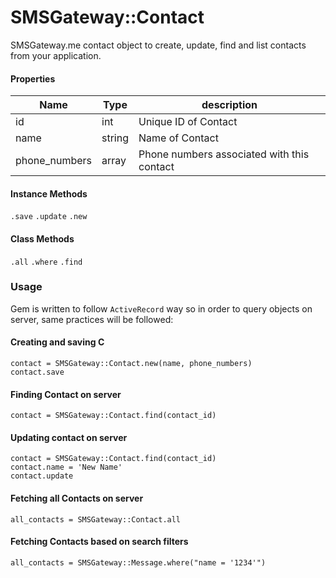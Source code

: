 # SMSGateway::Contact
SMSGateway.me contact object to create, update, find and list contacts from your application.
#### Properties
| Name | Type | description |
| ------ | ------ | -----|
| id | int | Unique ID of Contact | 
| name | string | Name of Contact |
| phone_numbers | array | Phone numbers associated with this contact |
#### Instance Methods
`.save`
`.update`
`.new`
#### Class Methods
`.all`
`.where`
`.find`
### Usage
Gem is written to follow `ActiveRecord` way so in order to query objects on server, same practices will be followed:
#### Creating and saving C
```
contact = SMSGateway::Contact.new(name, phone_numbers)
contact.save
```
#### Finding Contact on server
```
contact = SMSGateway::Contact.find(contact_id)
```
#### Updating contact on server
```
contact = SMSGateway::Contact.find(contact_id)
contact.name = 'New Name'
contact.update
```
#### Fetching all Contacts on server
```
all_contacts = SMSGateway::Contact.all
```
#### Fetching Contacts based on search filters
```
all_contacts = SMSGateway::Message.where("name = '1234'")
```